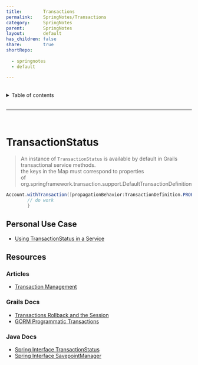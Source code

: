 ```yaml
---  
title:        Transactions  
permalink:    SpringNotes/Transactions  
category:     SpringNotes  
parent:       SpringNotes  
layout:       default  
has_children: false  
share:        true  
shortRepo:  
  
  - springnotes  
  - default  
  
---  
```

  
  
<br/>    
  
<details markdown="block">    
<summary>    
Table of contents    
</summary>    
{: .text-delta }    
1. TOC    
{:toc}    
</details>    
  
<br/>    
  
***    
  
<br/>    
  
# TransactionStatus  
  
> An instance of ```TransactionStatus``` is available by default in Grails transactional service methods.    
> the keys in the Map must correspond to properties    
> of org.springframework.transaction.support.DefaultTransactionDefinition  
  
```java  
Account.withTransaction([propagationBehavior:TransactionDefinition.PROPAGATION_REQUIRES_NEW,isolationLevel:TransactionDefinition.ISOLATION_REPEATABLE_READ]){  
        // do work  
        }  
```  
  
## Personal Use Case  
  
- [Using TransactionStatus in a Service](https://gist.github.com/14paxton/a212d86552b05b95ef91ee444197fd4e)  
  
## Resources  
  
### Articles  
  
- [Transaction Management](https://docs.spring.io/spring-framework/docs/current/reference/html/data-access.html#transaction)  
  
### Grails Docs  
  
- [Transactions Rollback and the Session](https://docs.grails.org/latest/guide/services.html#transactionsRollbackAndTheSession)  
- [GORM Programmatic Transactions](http://gorm.grails.org/6.0.x/hibernate/manual/index.html#programmaticTransactions)  
  
### Java Docs  
  
- [Spring Interface TransactionStatus](https://docs.spring.io/spring-framework/docs/current/javadoc-api/org/springframework/transaction/TransactionStatus.html)  
- [Spring Interface SavepointManager](https://docs.spring.io/spring-framework/docs/current/javadoc-api/org/springframework/transaction/SavepointManager.html)